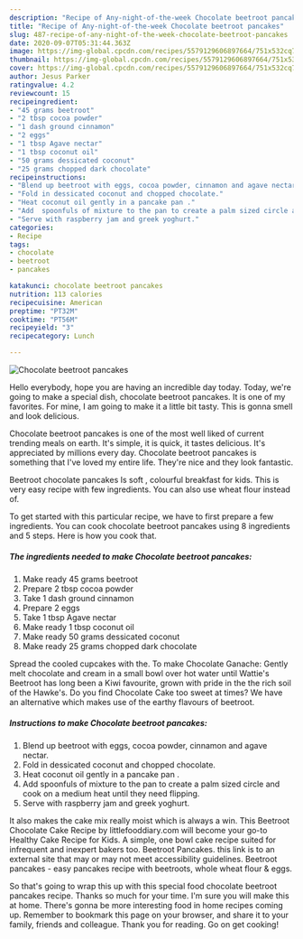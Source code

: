 ```yaml
---
description: "Recipe of Any-night-of-the-week Chocolate beetroot pancakes"
title: "Recipe of Any-night-of-the-week Chocolate beetroot pancakes"
slug: 487-recipe-of-any-night-of-the-week-chocolate-beetroot-pancakes
date: 2020-09-07T05:31:44.363Z
image: https://img-global.cpcdn.com/recipes/5579129606897664/751x532cq70/chocolate-beetroot-pancakes-recipe-main-photo.jpg
thumbnail: https://img-global.cpcdn.com/recipes/5579129606897664/751x532cq70/chocolate-beetroot-pancakes-recipe-main-photo.jpg
cover: https://img-global.cpcdn.com/recipes/5579129606897664/751x532cq70/chocolate-beetroot-pancakes-recipe-main-photo.jpg
author: Jesus Parker
ratingvalue: 4.2
reviewcount: 15
recipeingredient:
- "45 grams beetroot"
- "2 tbsp cocoa powder"
- "1 dash ground cinnamon"
- "2 eggs"
- "1 tbsp Agave nectar"
- "1 tbsp coconut oil"
- "50 grams dessicated coconut"
- "25 grams chopped dark chocolate"
recipeinstructions:
- "Blend up beetroot with eggs, cocoa powder, cinnamon and agave nectar."
- "Fold in dessicated coconut and chopped chocolate."
- "Heat coconut oil gently in a pancake pan ."
- "Add  spoonfuls of mixture to the pan to create a palm sized circle and cook on a medium heat until they need flipping."
- "Serve with raspberry jam and greek yoghurt."
categories:
- Recipe
tags:
- chocolate
- beetroot
- pancakes

katakunci: chocolate beetroot pancakes 
nutrition: 113 calories
recipecuisine: American
preptime: "PT32M"
cooktime: "PT56M"
recipeyield: "3"
recipecategory: Lunch

---
```



![Chocolate beetroot pancakes](https://img-global.cpcdn.com/recipes/5579129606897664/751x532cq70/chocolate-beetroot-pancakes-recipe-main-photo.jpg)

Hello everybody, hope you are having an incredible day today. Today, we're going to make a special dish, chocolate beetroot pancakes. It is one of my favorites. For mine, I am going to make it a little bit tasty. This is gonna smell and look delicious.

Chocolate beetroot pancakes is one of the most well liked of current trending meals on earth. It's simple, it is quick, it tastes delicious. It's appreciated by millions every day. Chocolate beetroot pancakes is something that I've loved my entire life. They're nice and they look fantastic.

Beetroot chocolate pancakes Is soft , colourful breakfast for kids. This is very easy recipe with few ingredients. You can also use wheat flour instead of.


To get started with this particular recipe, we have to first prepare a few ingredients. You can cook chocolate beetroot pancakes using 8 ingredients and 5 steps. Here is how you cook that.

<!--inarticleads1-->

##### The ingredients needed to make Chocolate beetroot pancakes:

1. Make ready 45 grams beetroot
1. Prepare 2 tbsp cocoa powder
1. Take 1 dash ground cinnamon
1. Prepare 2 eggs
1. Take 1 tbsp Agave nectar
1. Make ready 1 tbsp coconut oil
1. Make ready 50 grams dessicated coconut
1. Make ready 25 grams chopped dark chocolate


Spread the cooled cupcakes with the. To make Chocolate Ganache: Gently melt chocolate and cream in a small bowl over hot water until Wattie&#39;s Beetroot has long been a Kiwi favourite, grown with pride in the the rich soil of the Hawke&#39;s. Do you find Chocolate Cake too sweet at times? We have an alternative which makes use of the earthy flavours of beetroot. 

<!--inarticleads2-->

##### Instructions to make Chocolate beetroot pancakes:

1. Blend up beetroot with eggs, cocoa powder, cinnamon and agave nectar.
1. Fold in dessicated coconut and chopped chocolate.
1. Heat coconut oil gently in a pancake pan .
1. Add  spoonfuls of mixture to the pan to create a palm sized circle and cook on a medium heat until they need flipping.
1. Serve with raspberry jam and greek yoghurt.


It also makes the cake mix really moist which is always a win. This Beetroot Chocolate Cake Recipe by littlefooddiary.com will become your go-to Healthy Cake Recipe for Kids. A simple, one bowl cake recipe suited for infrequent and inexpert bakers too. Beetroot Pancakes. this link is to an external site that may or may not meet accessibility guidelines. Beetroot pancakes - easy pancakes recipe with beetroots, whole wheat flour &amp; eggs. 

So that's going to wrap this up with this special food chocolate beetroot pancakes recipe. Thanks so much for your time. I'm sure you will make this at home. There's gonna be more interesting food in home recipes coming up. Remember to bookmark this page on your browser, and share it to your family, friends and colleague. Thank you for reading. Go on get cooking!
